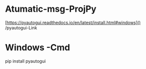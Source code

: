 # Atumatic-msg-ProjPy
[https://pyautogui.readthedocs.io/en/latest/install.html#windows]() /pyautogui-Link
# Windows -Cmd
pip install pyautogui